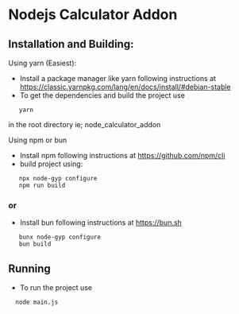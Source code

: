 # Nodejs Calculator Addon

## Installation and Building:
Using yarn (Easiest):
- Install a package manager like yarn following instructions at https://classic.yarnpkg.com/lang/en/docs/install/#debian-stable
- To get the dependencies and build the project use 
```
   yarn
```
in the root directory ie; node_calculator_addon

Using npm or bun
- Install npm following instructions at https://github.com/npm/cli
- build project using:
```
   npx node-gyp configure
   npm run build
```
###     or 
- Install bun following instructions  at https://bun.sh
```
   bunx node-gyp configure
   bun build
```

## Running
- To run the project use
```
  node main.js
```
